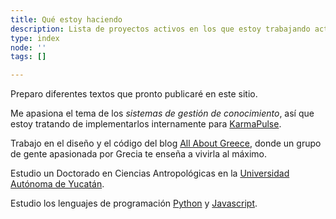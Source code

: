 ```yaml
---
title: Qué estoy haciendo
description: Lista de proyectos activos en los que estoy trabajando actualmente
type: index
node: ''
tags: []

---
```


Preparo diferentes textos que pronto publicaré en este sitio.

Me apasiona el tema de los *sistemas de gestión de conocimiento*, así que estoy tratando de implementarlos internamente para [KarmaPulse](https://www.karmapulse.com/).

Trabajo en el diseño y el código del blog [All About Greece](https://itsallaboutgreece.com/es), donde un grupo de gente apasionada por Grecia te enseña a vivirla al máximo.

Estudio un Doctorado en Ciencias Antropológicas en la [Universidad Autónoma de Yucatán](https://www.uady.mx/).

Estudio los lenguajes de programación [Python](https://www.python.org/) y [Javascript](https://www.javascript.com/).